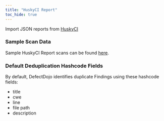 ```yaml
---
title: "HuskyCI Report"
toc_hide: true
---
```

Import JSON reports from
[HuskyCI](<https://github.com/globocom/huskyCI>)

### Sample Scan Data
Sample HuskyCI Report scans can be found [here](https://github.com/DefectDojo/django-DefectDojo/tree/master/unittests/scans/huskyci).

### Default Deduplication Hashcode Fields
By default, DefectDojo identifies duplicate Findings using these hashcode fields:

- title
- cwe
- line
- file path
- description
